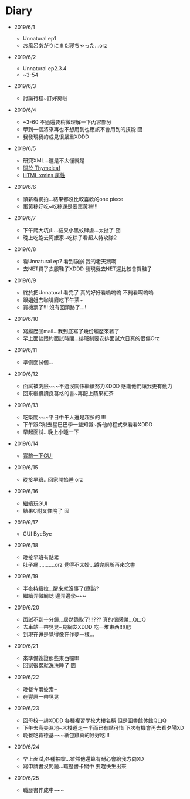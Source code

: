 # Diary

* 2019/6/1
  * Unnatural ep1
  * お風呂あがりにまた寝ちゃった...orz
  
* 2019/6/2
  * Unnatural ep2.3.4
  * ~3-54
  
* 2019/6/3
  * 討論行程~訂好房啦
 
* 2019/6/4
  * ~3-60 不過還要稍微理解一下內容部分
  * 學到一個將來再也不想用到也應該不會用到的技能 囧
  * 我發現我的成見很嚴重XDDD
  
* 2019/6/5
  * 研究XML...還是不太懂就是
  * [關於 Thymeleaf](https://openhome.cc/Gossip/Spring/Thymeleaf.html)
  * [HTML xmlns 属性](http://www.w3school.com.cn/tags/tag_prop_xmlns.asp)
 
* 2019/6/6
  * 領薪看網拍...結果都沒比較喜歡的one piece
  * 蛋黃粽好吃~吃粽還是要蛋黃粽!!!
  
* 2019/6/7
  * 下午爬大坑山...結果小黑蚊肆虐...太扯了 囧
  * 晚上吃飽去阿嬤家~吃粽子看超人特攻隊2 
 
* 2019/6/8
  * 看Unnatural ep7  看到淚崩 我的老天鵝啊
  * 去NET買了衣服鞋子XDDD 發現我去NET還比較會買鞋子
  
* 2019/6/9
  * 終於把Unnatural 看完了 真的好好看嗚嗚嗚 不夠看啊嗚嗚
  * 跟姐姐去咖啡廳吃下午茶~
  * 買機票了!!! 沒有回頭路了...!
  
* 2019/6/10
  * 寫履歷回mail...我到底寫了幾份履歷來著了
  * 早上面談跟約面試時間...排班制要安排面試六日真的很傷Orz 

* 2019/6/11
  * 準備面試個...
  
* 2019/6/12
  * 面試被洗臉~~~不過沒關係繼續努力XDDD 感謝他們讓我更有動力
  * 回來繼續讀良葛格的書~再配上蘋果紅茶

* 2019/6/13
  * 吃築間~~~平日中午人還是超多的 !!!
  * 下午跟C附去星巴巴學一些知識~拆他的程式來看看XDDD
  * 早起面試...晚上小睡一下
  
* 2019/6/14
  * [實驗一下GUI](http://jdev.tw/blog/3823/intellij-idea-gui-designer-swing-form) 

* 2019/6/15
  * 晚接早班...回家開始睡 orz
  
* 2019/6/16
  * 繼續玩GUI
  * 結果C附又住院了 囧
  
* 2019/6/17
  * GUI ByeBye
  
* 2019/6/18
  * 晚接早班有點累
  * 肚子痛...........orz 覺得不太妙...蹲完廁所再來念書
  
* 2019/6/19
  * 半夜持續拉...醒來就沒事了(應該?
  * 繼續弄微網誌 邊弄邊學~~~
  
* 2019/6/20
  * 面試不到十分鐘...居然錄取了!!!???  真的很感謝...Q口Q
  * 去車站一帶晃晃~見網友XDDD 吃一堆東西!!!(肥
  * 到現在還是覺得像在作夢一樣...
  
* 2019/6/21
  * 來準備簽證那些東西囉!!!
  * 回家很累就洗洗睡了 囧
  
* 2019/6/22
  * 晚餐ㄘ兩披索~
  * 在豐原一帶晃晃
  
* 2019/6/23
  * 回母校一趟XDDD 各種複習學校大樓名稱 但是圖書館休館Q口Q
  * 下午去高美濕地~木棧道走一半而已有點可惜 下次有機會再去看夕陽XD
  * 晚餐吃肯德基~~~紙包雞真的好好吃!!!
  
* 2019/6/24
  * 早上面試,各種被噹...雖然他還算有耐心會給我方向XD
  * 寫申請書沒問題...職歷書卡關中 要趕快生出來
  
* 2019/6/25
  * 職歷書作成中~~~
  
